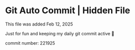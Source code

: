 # Git Auto Commit | Hidden File

This file was added Feb 12, 2025

Just for fun and keeping my daily git commit active 🤪

commit number: 221925
